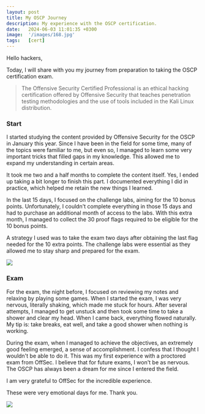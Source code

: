 ```yaml
---
layout: post
title: My OSCP Journey
description: My experience with the OSCP certification.
date:   2024-06-03 11:01:35 +0300
image:  '/images/168.jpg'
tags:   [cert]
---
```


Hello hackers,

Today, I will share with you my journey from preparation to taking the OSCP certification exam.

> The Offensive Security Certified Professional is an ethical hacking certification offered by Offensive Security that teaches penetration testing methodologies and the use of tools included in the Kali Linux distribution.
>



### Start

I started studying the content provided by Offensive Security for the OSCP in January this year. Since I have been in the field for some time, many of the topics were familiar to me, but even so, I managed to learn some very important tricks that filled gaps in my knowledge. This allowed me to expand my understanding in certain areas.

It took me two and a half months to complete the content itself. Yes, I ended up taking a bit longer to finish this part. I documented everything I did in practice, which helped me retain the new things I learned.

In the last 15 days, I focused on the challenge labs, aiming for the 10 bonus points. Unfortunately, I couldn't complete everything in those 15 days and had to purchase an additional month of access to the labs. With this extra month, I managed to collect the 30 proof flags required to be eligible for the 10 bonus points.

A strategy I used was to take the exam two days after obtaining the last flag needed for the 10 extra points. The challenge labs were essential as they allowed me to stay sharp and prepared for the exam.

![]({{site.baseurl}}/images/oscp.jpg)

### Exam

For the exam, the night before, I focused on reviewing my notes and relaxing by playing some games.
When I started the exam, I was very nervous, literally shaking, which made me stuck for hours. After several attempts, I managed to get unstuck and then took some time to take a shower and clear my head. When I came back, everything flowed naturally.
My tip is: take breaks, eat well, and take a good shower when nothing is working.

During the exam, when I managed to achieve the objectives, an extremely good feeling emerged, a sense of accomplishment. I confess that I thought I wouldn't be able to do it.
This was my first experience with a proctored exam from OffSec. I believe that for future exams, I won't be as nervous. The OSCP has always been a dream for me since I entered the field.

I am very grateful to OffSec for the incredible experience.

These were very emotional days for me. Thank you.

![]({{site.baseurl}}/images/oscp1.jpg)
